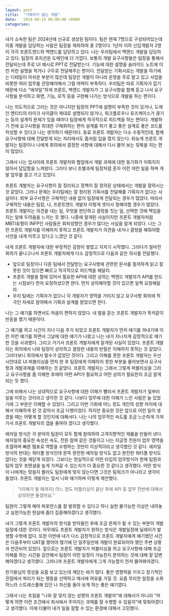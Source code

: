 ```yaml
---
layout: post
title:  "기획자가 없는 개발"
date:   2024-08-15 00:00:00 +0900
categories: 
---
```


 내가 소속한 팀은 2024년에 신규로 생성된 팀이다. 팀은 현재 7명으로 구성되어있는데 이중 개발을 담당하는 사람은 팀장을 제외하여 총 2명이다. 1년차 이하 신입개발자 2명이 각각 프론트엔드와 백엔드를 담당하고 있다. 나는 우리팀에서 백엔드 개발을 담당하고 있다. 팀장의 포지션운 도메인에 더 가깝다. 보통의 개발 요구사항들은 팀장을 통해서 전달되는데 주로 UI 예시로 PPT로 전달받는다. 기능에 대한 설명을 슬라이드 노트에 이런 저런 설명을 적거나 구두로 전달해주는 편이다. 전달받는 기획서로는 개발을 하기에는 디테일이 아쉬운 부분이 많은데 팀장은 개발이 아니라 운영을 주로 맡고 있고 사업을 비롯한 여러 업무를 관장해야해서 그럴 여력이 부족하다. 우리팀은 따로 기획자가 없기 때문에 다소 "애자일"하게 프론트, 백엔드 개발자가 그 요구사항을 함께 듣고 나서 요구사항을 분석하고 화면, 기능, 로직 등을 구현해 나가는 방식으로 개발을 하는 편이다. 
 
 나는 의도적으로 그러는 것은 아니지만 팀장의 PPT에 설명이 부족한 것이 있거나, 도메인 엔티티의 라이크 사이클이 제대로 설명되지 않거나, 워크플로우나 유즈케이스가 끊기는 등의 설계적 문제가 있을 때마다 팀장에게 적극적으로 피드백을 하는 편이다. 개발하기 전에 요구사항을 최대한 구체화하는 편이 설계를 하기 좋고 좋은 설계로 좋은 코드를 작성할 수 있다고 나는 생각하기 때문이다. 동료 프론트 개발자는 다소 수동적인데, 함께 요구사항에 대해 전달받게 되는 자리에서도 좀처럼 입을 열지 않는다. 뒤늦게 프론트 개발자는 팀장이나 나에게 회의에서 결정한 사항에 대해서 다시 물어 보는 뒷북을 치는 편이 많았다. 
 
 그래서 나는 입사이레 프론트 개발자와 협업에서 개발 과제에 대한 동기화가 이뤄지지 않아서 답답함을 느껴왔다. 그러다 보니 조별과제 팀장처럼 혼자 이런 저런 일을 하며 개발 업무를 끌고 가고 있었다. 
 
  프론트 개발자는 요구사항이 잘 정리되고 정책이 잘 정의된 상태에서는 개발을 잘하시는 것 같았다. 그러나 문제는 우리팀에는 잘 정리된 기획서를 전달해줄 기획자가 없다는 사실이다. 외부 요구사항은 구체적인 내용 없이 팀장에게 전달되는 경우가 많았다. 따라서 구체적인 내용은 팀장, 나, 프론트엔드 개발자 이렇게 셋이서 정해야할 경우가 많았다. 프론트 개발자는 의견을 내는 일, 무엇을 판단하고 결정을 짓는 일, 선택한 것에 책임을 지는 일에 두려움을 느끼는 듯 했다. 나중에 알게된 사실이지만 프론트 개발자처럼 MBTI유형이 INFP인 사람들은 회피성향인 경우가 많다는 사실을 알게 되었다. 나는 그런 프론트 개발자를 이해하지 못하고 프론트 개발자가 의견을 내거나 결정을 해줘야할 사안을 내게 미루고 있다고 느꼈던 것 같다.
 
 내게 프론트 개발자에 대한 부정적인 감정이 쌓였고 지치기 시작했다. 그러다가 얼마전 회의가 끝나고나서 프론트 개발자에게 다소 감정적으로 다음과 같은 의사를 전달했다. 
 - 앞으로 팀장이나 다른 팀에서 전달받는 요구사항에 관련한 문서를 절저하게 읽고 잘못된 것이 있으면 빠르고 적극적으로 피드백을 해달라.
 - 프론트 개발을 함에 있어서 필요한 API에 대한 상의는 백엔드 개발자가 API를 만드는 시점보다 먼저 요청하셨으면 한다. 먼저 상의해야할 것이 있으면 일찍 요청해달라.
 - 우리 팀에는 기획자가 없으니 각 개발자가 영역을 가리지 않고 요구사항 회의에 적극인 자세로 참여해서 기획과 설계를 맡았으면 한다.

 나는 그 얘기를 하면서도 마음이 편하지 않았다. 내 말을 듣는 프론트 개발자가 목석같이 반응을 했기 때문이다.  

 그 얘기를 하고 시간이 지나 다음 주가 되었고 프론트 개발자가 먼저 얘기를 꺼내기에 이런 저런 얘기를 하면서 그날에 대한 얘기가 나왔고 나는 내가 지나치게 감정적으로 얘기한 것을 사과했다. 그리고 거기서 프론트 개발자에게 알게된 사실이 있었다. 프론트 개발자는 회의에서 나와 팀장이 상의하고 결정한 내용의 반절은 이해하지 못하는 것 같았다. 그러다보니 회의에서 말수가 없었던 것이다. 그리고 이해를 못한 프론트 개발자는 우선 시안대로 UI 퍼블리싱을 먼저 한 후 팀장에게 이해하지 못한 부분을 물어보면서 요구사항과 개발과제를 이해하는 것 같았다. 프론트 개발자는 그래서 그렇게 퍼블리싱을 그리고 요구사항을 좀 이해한 후에야 어떤 API가 필요하고 어떤 상의가 필요한지 조금 알게 되는 듯 했다. 

 그에 비해서 나는 상대적으로 요구사항에 대한 이해가 빨라서 프론트 개발자가 일부러 일을 미루는 것이라고 생각한 것 같다. 나보다 업무에 대한 이해가 느린 사람은 늘 있었기에 그 부분은 이해할 수 있었다. 그리고 이번 기회에 어느 정도 개인의 성향 차이에 대해서 이해하게 된 것 같아서 조금 다행이었다. 하지만 중요한 것은 앞으로 이런 일이 생겼을 때는 어떻게 할 것인지에 대해서다. 나는 나의 업무적인 속도를 조금 느슨하게 가져가서 프론트 개발자의 갭을 줄여야 겠다고 생각했다.

 애자일 방식은 각 분야의 팀원이 모두 함께 참여하여 고객지향적인 제품을 만들어 낸다. 애자일의 중요한 속성은 속도, 전원 참여 같은 것들이고 나는 지금껏 전원이 업무 영역을 초월하며 빠른 템포로 역할을 수행하는 것만이 이상적이라고 생각했던 것 같다. 애자일 방식의 반대는 워터폴 방식인데 문뜩 완전한 애자일 방식도 없고 완전한 워터폴 방식도 없다는 것을 깨닫게 되었다. 그보다는 현실적으로 어떤 타입의 업무방식이 현재 팀원과 팀의 업무 포텐셜을 높게 가져갈 수 있는지가 더 중요한 것 같다고 생각했다. 어떤 방식이 나에게는 맞을지 몰라도 팀원에게 맞지 않는다면 그것은 팀워크가 아니라고 생각이 들었다. 프론트 개발자는 앞서 나와 얘기하며 이렇게 제안했다. 
 
 > "(이해가 될 때까지) 어느 정도 퍼플리싱이 끝난 후에 API 등 업무 전반에 대해서 상의하면 좋겠어요." 
 
 팀원이 그렇게 해야 퍼포먼스를 잘 발휘할 수 있다고 하니 실현 불가능한 이상은 내려놓고 실현가능한 현실에 좀더 집중해야겠다고 생각했다. 

내가 그렇게 프론트 개발자의 방식을 받아들인 후에 조금 문제가 될 수 있는 부분이 개발일정에 대한 것이다. 아무래도 프론트 개발자가 원하는 방식은 개발일정에 딜레이가 발생할 수밖에 없다. 또한 이번에 내가 다소 감정적으로 프론트 개발자에게 얘기했던 사건은 다음주부터 UAT를 했어야 했기에 단 일주일만에 개발이 완료되어야 했던 주변 상황과 연관되어 있었다. 앞으로는 프론트 개발자가 퍼블리싱을 하고 요구사항에 대해 조금 이해를 하는 시간을 감안해서 팀장이 이런 일정이 가능한지 문의하는 것에 대해 잘 답변해야겠다고 생각했다. 그러니까 프론트 개발자에게 그게 가능할지 먼저 물어봐야겠다.

 한기용님의 영상을 요즘 보고 있는데 깨닫는 바가 많다. 좋은 영향력을 키우고 장기적인 관점에서 복리가 되는 행동을 선택하고 매사에 여유를 가질 것. 요즘 무리한 일정을 소화하느라 스트레스풀해 있던 나 자신을 돌아 보게 하는 좋은 얘기였다. 

 그래서 나는 초점을 "나와 잘 맞지 않는 성향의 프론트 개발자"에 대해서가 아니라 "어떻게 하면 이런 조건에서 회사에서 주어지는 과제를 잘 수행할 수 있을지"에 맞춰야겠다고 생각했다. 이에 더불어 내가 일을 잘할 수 있는 환경에 대해서 고민했다.














